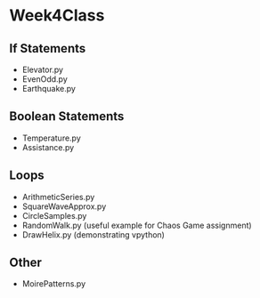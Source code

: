 # Week4Class

## If Statements
* Elevator.py
* EvenOdd.py
* Earthquake.py

## Boolean Statements
* Temperature.py
* Assistance.py

## Loops
* ArithmeticSeries.py
* SquareWaveApprox.py
* CircleSamples.py
* RandomWalk.py (useful example for Chaos Game assignment)
* DrawHelix.py (demonstrating vpython)

## Other
* MoirePatterns.py